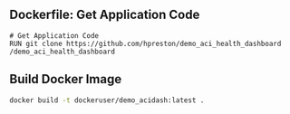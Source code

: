 
## Dockerfile: Get Application Code

```
# Get Application Code
RUN git clone https://github.com/hpreston/demo_aci_health_dashboard /demo_aci_health_dashboard
```

## Build Docker Image 

```bash
docker build -t dockeruser/demo_acidash:latest .
```

